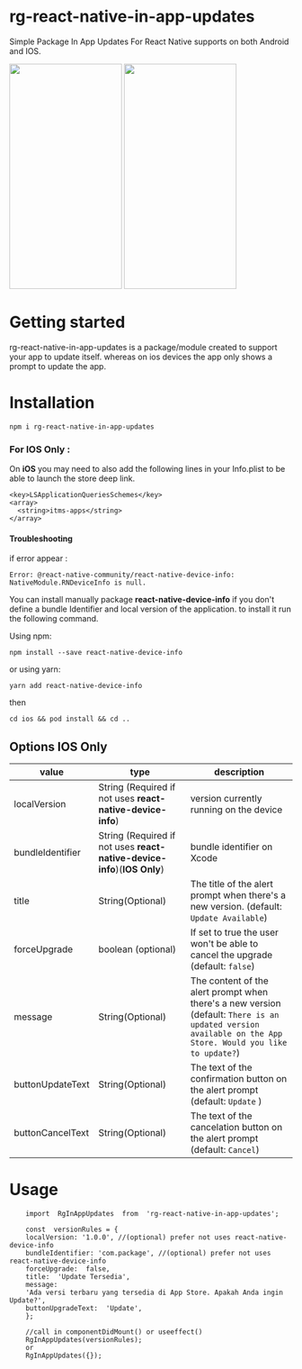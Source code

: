 # rg-react-native-in-app-updates
Simple Package In App Updates For React Native supports on both Android and IOS.

<img src="https://images2.imgbox.com/52/1e/P4DsXevR_o.jpeg" width="200" height="400" /> <img src="https://images2.imgbox.com/ac/78/2pRcbvJ8_o.png" width="200" height="400" />


# Getting started
rg-react-native-in-app-updates is a package/module created to support your app to update itself. whereas on ios devices the app only shows a prompt to update the app.

# Installation

    npm i rg-react-native-in-app-updates

### For IOS Only : 
On  **iOS**  you may need to also add the following lines in your Info.plist to be able to launch the store deep link.

    <key>LSApplicationQueriesSchemes</key>
    <array>
      <string>itms-apps</string>
    </array>

#### Troubleshooting
 if error appear :

    Error: @react-native-community/react-native-device-info: NativeModule.RNDeviceInfo is null.

 You can install manually package **react-native-device-info** if you don't define a bundle Identifier and local version of the application. to install it run the following command.

Using npm:

    npm install --save react-native-device-info

or using yarn:

    yarn add react-native-device-info

then

    cd ios && pod install && cd ..

## Options IOS Only

|value|type|description|
|--|--|--|
|localVersion| String (Required if not uses **react-native-device-info**) | version currently running on the device|
|bundleIdentifier|String (Required if not uses **react-native-device-info**)(**IOS Only**) | bundle identifier on Xcode |
|title|String(Optional) | The title of the alert prompt when there's a new version. (default: `Update Available`) |
|forceUpgrade| boolean (optional) | If set to true the user won't be able to cancel the upgrade (default:  `false`)|
|message|String(Optional)|The content of the alert prompt when there's a new version (default:  `There is an updated version available on the App Store. Would you like to update?`)|
|buttonUpdateText| String(Optional) |The text of the confirmation button on the alert prompt (default:  `Update` )|
|buttonCancelText| String(Optional) | The text of the cancelation button on the alert prompt (default:  `Cancel`)|


# Usage

        import  RgInAppUpdates  from  'rg-react-native-in-app-updates';
        
        const  versionRules = {
        localVersion: '1.0.0', //(optional) prefer not uses react-native-device-info
        bundleIdentifier: 'com.package', //(optional) prefer not uses react-native-device-info
        forceUpgrade:  false,
        title:  'Update Tersedia',
        message:
        'Ada versi terbaru yang tersedia di App Store. Apakah Anda ingin Update?',
        buttonUpgradeText:  'Update', 
        };
        
        //call in componentDidMount() or useeffect()
        RgInAppUpdates(versionRules);
        or 
        RgInAppUpdates({});
